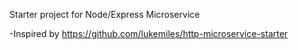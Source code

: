 Starter project for Node/Express Microservice

-Inspired by <a>https://github.com/lukemiles/http-microservice-starter</a>
